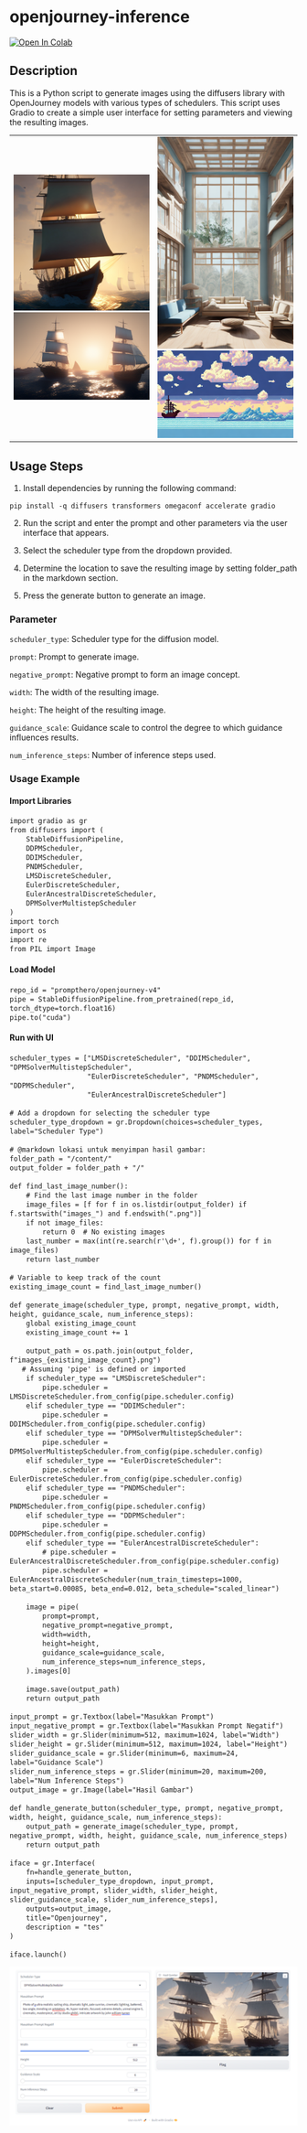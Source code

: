 # openjourney-inference
<a target="_blank" href="https://colab.research.google.com/github/Damarcreative/openjourney-inference/blob/main/inference.ipynb">
  <img src="https://colab.research.google.com/assets/colab-badge.svg" alt="Open In Colab"/>
</a>

## Description
This is a Python script to generate images using the diffusers library with OpenJourney models with various types of schedulers. This script uses Gradio to create a simple user interface for setting parameters and viewing the resulting images.

<table class="custom-table">
  <tr>
    <td>
      <a href="https://huggingface.co/Linaqruf/animagine-xl/blob/main/sample_images/image (1).png">
        <img class="custom-image" src="image/image (1).png" alt="sample1">
      </a>
      <a href="https://huggingface.co/Linaqruf/animagine-xl/blob/main/sample_images/image (3).png">
        <img class="custom-image" src="image/image (3).png" alt="sample3">
      </a>
    </td>
    <td>
      <a href="https://huggingface.co/Linaqruf/animagine-xl/blob/main/sample_images/image (2).png">
        <img class="custom-image" src="image/image (2).png" alt="sample2">
      </a>
      <a href="https://huggingface.co/Linaqruf/animagine-xl/blob/main/sample_images/image (4).png">
        <img class="custom-image" src="image/image (4).png" alt="sample4">
      </a>
    </td>
  </tr>
</table>

## Usage Steps
1. Install dependencies by running the following command:
```
pip install -q diffusers transformers omegaconf accelerate gradio
```
2. Run the script and enter the prompt and other parameters via the user interface that appears.

3. Select the scheduler type from the dropdown provided.

4. Determine the location to save the resulting image by setting folder_path in the markdown section.

5. Press the generate button to generate an image.

### Parameter
`scheduler_type`: Scheduler type for the diffusion model.

`prompt`: Prompt to generate image.

`negative_prompt`: Negative prompt to form an image concept.

`width`: The width of the resulting image.

`height`: The height of the resulting image.

`guidance_scale`: Guidance scale to control the degree to which guidance influences results.

`num_inference_steps`: Number of inference steps used.

### Usage Example
#### Import Libraries
```
import gradio as gr
from diffusers import (
    StableDiffusionPipeline,
    DDPMScheduler,
    DDIMScheduler,
    PNDMScheduler,
    LMSDiscreteScheduler,
    EulerDiscreteScheduler,
    EulerAncestralDiscreteScheduler,
    DPMSolverMultistepScheduler
)
import torch
import os
import re
from PIL import Image
```

#### Load Model
```
repo_id = "prompthero/openjourney-v4"
pipe = StableDiffusionPipeline.from_pretrained(repo_id, torch_dtype=torch.float16)
pipe.to("cuda")
```
#### Run with UI
```
scheduler_types = ["LMSDiscreteScheduler", "DDIMScheduler", "DPMSolverMultistepScheduler",
                   "EulerDiscreteScheduler", "PNDMScheduler", "DDPMScheduler",
                   "EulerAncestralDiscreteScheduler"]

# Add a dropdown for selecting the scheduler type
scheduler_type_dropdown = gr.Dropdown(choices=scheduler_types, label="Scheduler Type")

# @markdown lokasi untuk menyimpan hasil gambar:
folder_path = "/content/"
output_folder = folder_path + "/"

def find_last_image_number():
    # Find the last image number in the folder
    image_files = [f for f in os.listdir(output_folder) if f.startswith("images_") and f.endswith(".png")]
    if not image_files:
        return 0  # No existing images
    last_number = max(int(re.search(r'\d+', f).group()) for f in image_files)
    return last_number

# Variable to keep track of the count
existing_image_count = find_last_image_number()

def generate_image(scheduler_type, prompt, negative_prompt, width, height, guidance_scale, num_inference_steps):
    global existing_image_count
    existing_image_count += 1

    output_path = os.path.join(output_folder, f"images_{existing_image_count}.png")
   # Assuming 'pipe' is defined or imported
    if scheduler_type == "LMSDiscreteScheduler":
        pipe.scheduler = LMSDiscreteScheduler.from_config(pipe.scheduler.config)
    elif scheduler_type == "DDIMScheduler":
        pipe.scheduler = DDIMScheduler.from_config(pipe.scheduler.config)
    elif scheduler_type == "DPMSolverMultistepScheduler":
        pipe.scheduler = DPMSolverMultistepScheduler.from_config(pipe.scheduler.config)
    elif scheduler_type == "EulerDiscreteScheduler":
        pipe.scheduler = EulerDiscreteScheduler.from_config(pipe.scheduler.config)
    elif scheduler_type == "PNDMScheduler":
        pipe.scheduler = PNDMScheduler.from_config(pipe.scheduler.config)
    elif scheduler_type == "DDPMScheduler":
        pipe.scheduler = DDPMScheduler.from_config(pipe.scheduler.config)
    elif scheduler_type == "EulerAncestralDiscreteScheduler":
        # pipe.scheduler = EulerAncestralDiscreteScheduler.from_config(pipe.scheduler.config)
        pipe.scheduler = EulerAncestralDiscreteScheduler(num_train_timesteps=1000, beta_start=0.00085, beta_end=0.012, beta_schedule="scaled_linear")

    image = pipe(
        prompt=prompt,
        negative_prompt=negative_prompt,
        width=width,
        height=height,
        guidance_scale=guidance_scale,
        num_inference_steps=num_inference_steps,
    ).images[0]

    image.save(output_path)
    return output_path

input_prompt = gr.Textbox(label="Masukkan Prompt")
input_negative_prompt = gr.Textbox(label="Masukkan Prompt Negatif")
slider_width = gr.Slider(minimum=512, maximum=1024, label="Width")
slider_height = gr.Slider(minimum=512, maximum=1024, label="Height")
slider_guidance_scale = gr.Slider(minimum=6, maximum=24, label="Guidance Scale")
slider_num_inference_steps = gr.Slider(minimum=20, maximum=200, label="Num Inference Steps")
output_image = gr.Image(label="Hasil Gambar")

def handle_generate_button(scheduler_type, prompt, negative_prompt, width, height, guidance_scale, num_inference_steps):
    output_path = generate_image(scheduler_type, prompt, negative_prompt, width, height, guidance_scale, num_inference_steps)
    return output_path

iface = gr.Interface(
    fn=handle_generate_button,
    inputs=[scheduler_type_dropdown, input_prompt, input_negative_prompt, slider_width, slider_height, slider_guidance_scale, slider_num_inference_steps],
    outputs=output_image,
    title="Openjourney",
    description = "tes"
)

iface.launch()
```

![Preview](image/preview.png)





